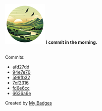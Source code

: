 <img src="https://github.com/my-badges/my-badges/blob/master/badges/time-of-commit/morning-commits.png?raw=true" alt="I commit in the morning." title="I commit in the morning." width="128">
<strong>I commit in the morning.</strong>
<br><br>

Commits:

- <a href="https://github.com/wcrum/chainguard-image-watcher/commit/afd27dd777f6546a2ab88f2b5e52af4d0a526c23">afd27dd</a>
- <a href="https://github.com/wcrum/chainguard-image-watcher/commit/94e7e70af8486b316632e20830b11511c1c22849">94e7e70</a>
- <a href="https://github.com/wcrum/chainguard-image-watcher/commit/599fb32f6591eefd602fb35e2bb075fd9b4b2f9c">599fb32</a>
- <a href="https://github.com/validator-labs/validator-plugin-kubescape/commit/7cf23167b3d9cf95b88547b928869282e4d09106">7cf2316</a>
- <a href="https://github.com/wcrum/py-cot/commit/fd6e6cc8f9914a3655696b949f180be6984311f9">fd6e6cc</a>
- <a href="https://github.com/wcrum/py-cot/commit/6636a6e84cfbe530283277a60f3891486f692b6d">6636a6e</a>


Created by <a href="https://github.com/my-badges/my-badges">My Badges</a>